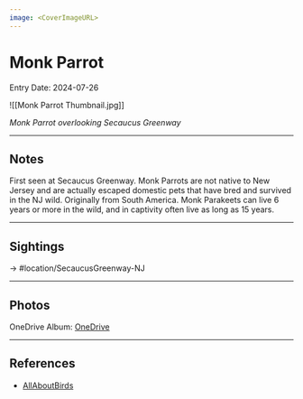 ```yaml
---
image: <CoverImageURL>
---
```


# Monk Parrot
Entry Date: 2024-07-26

![[Monk Parrot Thumbnail.jpg]]

*Monk Parrot overlooking Secaucus Greenway*

---------------------------------------------------------------
## Notes

First seen at Secaucus Greenway. Monk Parrots are not native to New Jersey and are actually escaped domestic pets that have bred and survived in the NJ wild. Originally from South America. Monk Parakeets can live 6 years or more in the wild, and in captivity often live as long as 15 years.

---------------------------------------------------------------
## Sightings

-> #location/SecaucusGreenway-NJ

---------------------------------------------------------------
## Photos
OneDrive Album: [OneDrive](https://1drv.ms/f/s!AvaIuMdCo_w-iNxmTBnJHO-kNB6InQ?e=X68HIh)

---------------------------------------------------------------
## References
- [AllAboutBirds](https://www.allaboutbirds.org/guide/Monk_Parakeet/overview)